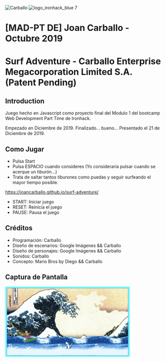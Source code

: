 <img src="https://avatars1.githubusercontent.com/u/45364181?s=460&v=4" alt="Carballo" width="200" height="200"> ![logo_ironhack_blue 7](https://user-images.githubusercontent.com/23629340/40541063-a07a0a8a-601a-11e8-91b5-2f13e4e6b441.png)
# [MAD-PT DE] Joan Carballo - Octubre 2019

# Surf Adventure - Carballo Enterprise Megacorporation Limited S.A. (Patent Pending)

## Introduction

Juego hecho en Javascript como proyecto final del Modulo 1 del bootcamp Web Development Part Time de Ironhack. 

Empezado en Diciembre de 2019. Finalizado... bueno... Presentado el 21 de Diciembre de 2019. 

## Como Jugar

- Pulsa Start
- Pulsa ESPACIO cuando consideres (Yo consideraría pulsar cuando se acerque un tiburón...)
- Trata de saltar tantos tiburones como puedas y seguir surfeando el mayor tiempo posible.

https://joancarballo.github.io/surf-adventure/

- START: Iniciar juego
- RESET: Reinicia el juego
- PAUSE: Pausa el juego

## Créditos

- Programación: Carballo
- Diseño de escenarios: Google Imágenes && Carballo
- Diseño de personajes: Google Imágenes && Carballo
- Sonidos: Carballo
- Concepto: Mario Bros by Diego && Carballo

## Captura de Pantalla

<img src="https://github.com/joancarballo/surf-adventure/blob/master/images/gameplay.png" alt="Carballo" width="400" height="225">